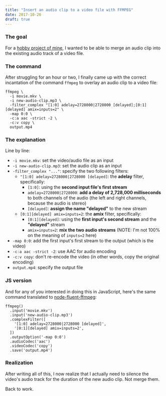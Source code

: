```yaml
---
title: "Insert an audio clip to a video file with FFMPEG"
date: 2017-10-26
draft: true
---
```

### The goal

For a [hobby project of mine](https://github.com/azlyth/redub), I wanted to be able to merge an audio clip into the existing audio track of a video file.

### The command

After struggling for an hour or two, I finally came up with the correct incantation of the command `ffmpeg` to overlay an audio clip to a video file:

```
ffmpeg \
  -i movie.mkv \
  -i new-audio-clip.mp3 \
  -filter_complex "[1:0] adelay=2728000|2728000 [delayed];[0:1][delayed] amix=inputs=2" \
  -map 0:0 \
  -c:a aac -strict -2 \
  -c:v copy \
  output.mp4
```
### The explanation

Line by line:

- `-i movie.mkv`: set the video/audio file as an input
- `-i new-audio-clip.mp3`: set the audio clip as an input
- `-filter_complex "..."`: specify the two following filters:
  - `"[1:0] adelay=2728000|2728000 [delayed]`: the **adelay** filter, specifically:
     - `[1:0]`: using the **second input file's first stream**
     - `adelay=2728000|2728000`: **add a delay of 2,728,000 milliseconds** to both channels of the audio (the left and right channels, because the audio is stereo)
     - `[delayed]`: **assign the name "delayed"** to the new stream
  - `[0:1][delayed] amix=inputs=2`: the **amix** filter, specifically:
     - `[0:1][delayed]`: using the **first input's second stream** and the **"delayed"** stream
     - `amix=inputs=2`: **mix the two audio streams** (NOTE: I'm not 100% on the meaning of `inputs=2` here)
- `-map 0:0`: add the first input's first stream to the output (which is the video)
- `-c:a aac -strict -2`: use AAC for audio encoding
- `-c:v copy`: don't re-encode the video (in other words, copy the original encoding)
- `output.mp4`: specify the output file

### JS version

And for any of you interested in doing this in JavaScript, here's the same command translated to [node-fluent-ffmpeg](https://github.com/fluent-ffmpeg/node-fluent-ffmpeg):

```
ffmpeg()
  .input('movie.mkv')
  .input('new-audio-clip.mp3')
  .complexFilter([
    '[1:0] adelay=2728000|2728000 [delayed]',
    '[0:1][delayed] amix=inputs=2',
  ])
  .outputOption('-map 0:0')
  .audioCodec('aac')
  .videoCodec('copy')
  .save('output.mp4')
```
### Realization

After writing all of this, I now realize that I actually need to silence the video's audio track for the duration of the new audio clip. Not merge them.

Back to work.

